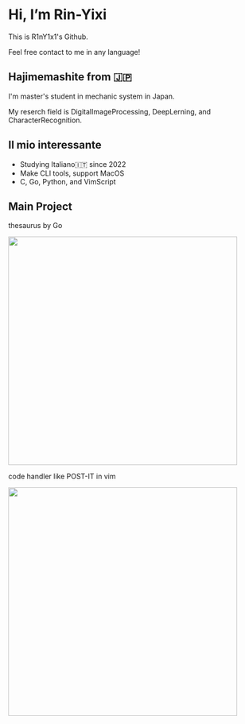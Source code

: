 # Hi, I’m Rin-Yixi

This is R1nY1x1's Github.

Feel free contact to me in any language!


## Hajimemashite from 🇯🇵

I'm master's student in mechanic system in Japan.

My reserch field is DigitalImageProcessing, DeepLerning, and CharacterRecognition.


## Il mio interessante

- Studying Italiano🇮🇹   since 2022
- Make CLI tools, support MacOS
- C, Go, Python, and VimScript


## Main Project

thesaurus by Go

<a href="https://github.com/R1nY1x1/Saurus"><img src="https://github-link-card.s3.ap-northeast-1.amazonaws.com/R1nY1x1/Saurus.png" width="460px"></a>


code handler like POST-IT in vim

<a href="https://github.com/R1nY1x1/vim-peek"><img src="https://github-link-card.s3.ap-northeast-1.amazonaws.com/R1nY1x1/vim-peek.png" width="460px"></a>
